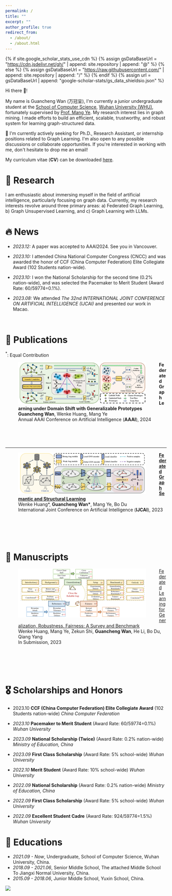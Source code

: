 ```yaml
---
permalink: /
title: ""
excerpt: ""
author_profile: true
redirect_from: 
  - /about/
  - /about.html
---
```


{% if site.google_scholar_stats_use_cdn %}
{% assign gsDataBaseUrl = "https://cdn.jsdelivr.net/gh/" | append: site.repository | append: "@" %}
{% else %}
{% assign gsDataBaseUrl = "https://raw.githubusercontent.com/" | append: site.repository | append: "/" %}
{% endif %}
{% assign url = gsDataBaseUrl | append: "google-scholar-stats/gs_data_shieldsio.json" %}

<span class='anchor' id='about-me'></span>

Hi there 👋!

My name is Guancheng Wan (万冠呈), I'm currently a junior undergraduate student at the [School of Computer Science](https://cs.whu.edu.cn/), [Wuhan University (WHU)](https://www.whu.edu.cn/), fortunately supervised by [Prof. Mang Ye](https://marswhu.github.io/index.html). My research interest lies in graph mining. I made efforts to build an efficient, scalable, trustworthy, and robust system for learning graph-structured data.




🌟 I'm currently actively seeking for Ph.D., Research Assistant, or internship positions related to Graph Learning. I'm also open to any possible discussions or collaborate opportunities. If you're interested in working with me, don't hesitate to drop me an email! 

My curriculum vitae (**CV**) can be downloaded [here](https://github.com/GuanchengWan/guanchengWan.github.io/raw/master/docs/GuanchengWan_cv.pdf). 

# 🔎 Research 
I am enthusiastic about immersing myself in the field of artificial intelligence, particularly focusing on graph data. Currently, my research interests revolve around three primary areas: a) Federated Graph Learning, b) Graph Unsupervised Learning, and c) Graph Learning with LLMs.

# 🔥 News

- *2023.12:* A paper was accepted to AAAI2024. See you in Vancouver.

- *2023.10:* I attended China National Computer Congress (CNCC) and was awarded the honor of CCF (China Computer Federation) Elite Collegiate Award (102 Students nation-wide).

- *2023.10:* I won the National Scholarship for the second time (0.2% nation-wide), and was selected the Pacemaker to Merit Student  (Award Rate: 60/59774=0.1%).

- *2023.08:* We attended *The 32nd INTERNATIONAL JOINT
CONFERENCE ON ARTIFICIAL INTELLIGENCE (IJCAI)* and presented our work in Macao.


<br/>




# 📃 Publications 

$^*$: Equal Contribution   
<dl>
  <dt><img align="left"  width="400"
hspace="40" wspace="20" src="../images/fggp.png"></dt>
  <dd><strong>Federated Graph Learning under Domain Shift with Generalizable Prototypes</strong></dd>
  <dd><strong>Guancheng Wan</strong>, Wenke Huang, Mang Ye</dd>
    <dd> Annual AAAI Conference on Artificial Intelligence (<strong>AAAI</strong>), 2024</dd>
</dl>
<br />
<br />

<br />

---
<dl>
  <dt><img align="left" width="400"
hspace="40"   wspace="20" src="../images/fgssl.png"></dt>
  <dd><a href="https://marswhu.github.io/publications/files/FGSSL.pdf"><strong>Federated Graph Semantic and Structural Learning</strong></a></dd>
  <dd>Wenke Huang*, <strong>Guancheng Wan*</strong>, Mang Ye, Bo Du</dd>
  <dd> International Joint Conference on Artificial Intelligence (<strong>IJCAI</strong>), 2023  </dd>
  <!-- <dd>
    <a href="https://marswhu.github.io/publications/files/FGSSL.pdf">[Paper]</a> 
    <a href="">[Code]</a>
  </dd> -->
  <!-- <p><br /><br /></p> -->
</dl>
<br />
<br />
<br />
<br/>






# 📝 Manuscripts




<dl>
  <dt><img align="left" width="400"
hspace="40" wspace="20" src="../images/flsurvey.png">
</dt>
  <dd><a href="https://arxiv.org/abs/2311.06750">Federated Learning for Generalization, Robustness, Fairness: A Survey and Benchmark</a></dd>
  <dd>Wenke Huang, Mang Ye, Zekun Shi, <strong>Guancheng Wan</strong>, He Li, Bo Du,  Qiang Yang
  </dd>
    <dd>In Submission, 2023</dd>
</dl>



<br/><br/><br/><br/>




# 🎖 Scholarships and Honors

- 2023.10 **CCF (China Computer Federation) Elite Collegiate Award** (102 Students nation-wide) *China Computer Federation*

- *2023.10* **Pacemaker to Merit Student** (Award Rate: 60/59774=0.1%) *Wuhan University*
- *2023.09* **National Scholarship** **(Twice)** (Award Rate: 0.2% nation-wide) *Ministry of Education, China* 
- *2023.09* **First Class Scholarship** (Award Rate: 5% school-wide) *Wuhan University* 

- *2022.10* **Merit Student**  (Award Rate: 10% school-wide) *Wuhan University* 
- *2022.09* **National Scholarship** (Award Rate: 0.2% nation-wide) *Ministry of Education, China* 
- *2022.09* **First Class Scholarship** (Award Rate: 5% school-wide) *Wuhan University* 
- *2022.09* **Excellent Student Cadre** (Award Rate: 924/59774=1.5%) *Wuhan University*



# 📖 Educations
- *2021.09 - Now*, Undergraduate, School of Computer Science, Wuhan University, China. 
- *2018.09 - 2021.06*, Senior Middle School, The attached Middle School To Jiangxi Normal University, China.
- *2015.09 - 2018.06*, Junior Middle School, Yuxin School, China.


<dl><a href="https://clustrmaps.com/site/1bxa7" title="Visit tracker"><img src="//clustrmaps.com/map_v2.png?cl=080808&w=400&t=n&d=3d-gAqSb6Wx-DoL_BIvviv0g9ivHnOPl9-3M98ywjqw&co=ffffff&ct=808080" /></a></dl>
